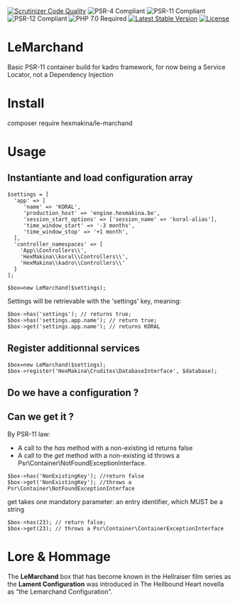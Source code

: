 [![Scrutinizer Code Quality](https://scrutinizer-ci.com/g/HexMakina/LeMarchand/badges/quality-score.png?b=main)](https://scrutinizer-ci.com/g/HexMakina/LeMarchand/?branch=main)
<img src="https://img.shields.io/badge/PSR-4-brightgreen" alt="PSR-4 Compliant" />
<img src="https://img.shields.io/badge/PSR-11-brightgreen" alt="PSR-11 Compliant" />
<img src="https://img.shields.io/badge/PSR-12-brightgreen" alt="PSR-12 Compliant" />
<img src="https://img.shields.io/badge/PHP-7.0-brightgreen" alt="PHP 7.0 Required" />
[![Latest Stable Version](http://poser.pugx.org/hexmakina/le-marchand/v)](https://packagist.org/packages/hexmakina/le-marchand)
[![License](http://poser.pugx.org/hexmakina/le-marchand/license)](https://packagist.org/packages/hexmakina/le-marchand)

# LeMarchand
Basic PSR-11 container build for kadro framework, for now being a Service Locator, not a Dependency Injection


# Install
composer require hexmakina/le-marchand


# Usage

## Instantiante and load configuration array
```
$settings = [  
  'app' => [
     'name' => 'KORAL',
     'production_host' => 'engine.hexmakina.be',
     'session_start_options' => ['session_name' => 'koral-alias'],
     'time_window_start' => '-3 months',
     'time_window_stop' => '+1 month',
  ],
  'controller_namespaces' => [
    'App\\Controllers\\',
    'HexMakina\\koral\\Controllers\\',
    'HexMakina\\kadro\\Controllers\\'
  ]
];

$box=new LeMarchand($settings);
```

Settings will be retrievable with the 'settings' key, meaning:
```
$box->has('settings'); // returns true;
$box->has('settings.app.name'); // return true;
$box->get('settings.app.name'); // returns KORAL
```


## Register additionnal services
```
$box=new LeMarchand($settings);
$box->register('HexMakina\Crudites\DatabaseInterface', $database);

```

## Do we have a configuration ?
## Can we get it ?
By PSR-11 law:
* A call to the *has* method with a non-existing id returns false
* A call to the *get* method with a non-existing id throws a Psr\Container\NotFoundExceptionInterface.
```
$box->has('NonExistingKey'); //return false
$box->get('NonExistingKey'); //throws a Psr\Container\NotFoundExceptionInterface
```

get takes one mandatory parameter: an entry identifier, which MUST be a string
```
$box->has(23); // return false;
$box->get(23); // throws a Psr\Container\ContainerExceptionInterface
```


# Lore & Hommage

The **LeMarchand** box that has become known in the Hellraiser film series as the **Lament Configuration** was introduced in The Hellbound Heart novella as "the Lemarchand Configuration".

